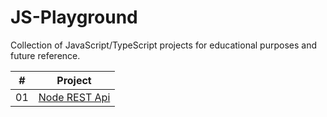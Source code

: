 # JS-Playground

Collection of JavaScript/TypeScript projects for educational purposes and future reference.

|  #  |                                      Project                                       |
| :-: | :--------------------------------------------------------------------------------: |
| 01  | [Node REST Api](https://github.com/johanstech/JS-Playground/tree/master/Api-REST/) |
